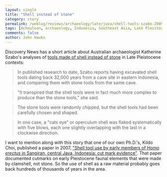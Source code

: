 ```yaml
---
layout: single 
title: "Shell instead of stone" 
category: story
permalink: /weblog/reviews/archaeology/late/java/shell-tools-szabo-2009.html
tags: [Acheulean, archaeology, Indonesia, Southeast Asia, Late Pleistocene] 
comments: false 
author: John Hawks 
---
```


Discovery News has a short article about Australian archaeologist Katherine Szabo's analyses of <a href="http://dsc.discovery.com/news/2009/03/30/shell-tools-archaeology.html">tools made of shell instead of stone</a> in Late Pleistocene contexts: 

<blockquote>In published research to date, Szabo reports having excavated shell tools dating back 32,000 years from a cave site in eastern Indonesia, and comparing them with stone tools from the same cave.</blockquote>

<blockquote>"It transpired that the shell tools were in fact much more complex to produce than the stone tools," she said.</blockquote>

<blockquote>The stone tools were randomly chipped, but the shell tools had been carefully chosen and shaped.</blockquote>

<blockquote>In one case, a "cats eye" or operculum shell was flaked systematically with five blows, each one slightly overlapping with the last in a clockwise direction.</blockquote>

I want to mention along with this story that one of our own Ph.D.'s, Kildo Choi, published a paper in 2007, <a href="http://dx.doi.org/10.1016/j.jas.2006.03.013">"Shell tool use by early members of <i>Homo erectus</i> in Sangiran, central Java, Indonesia: cut mark evidence"</a>. That paper documented cutmarks on early Pleistocene faunal elements that were made by clamshell, not stone. So the use of shell as a raw material probably goes back hundreds of thousands of years in the area. 




